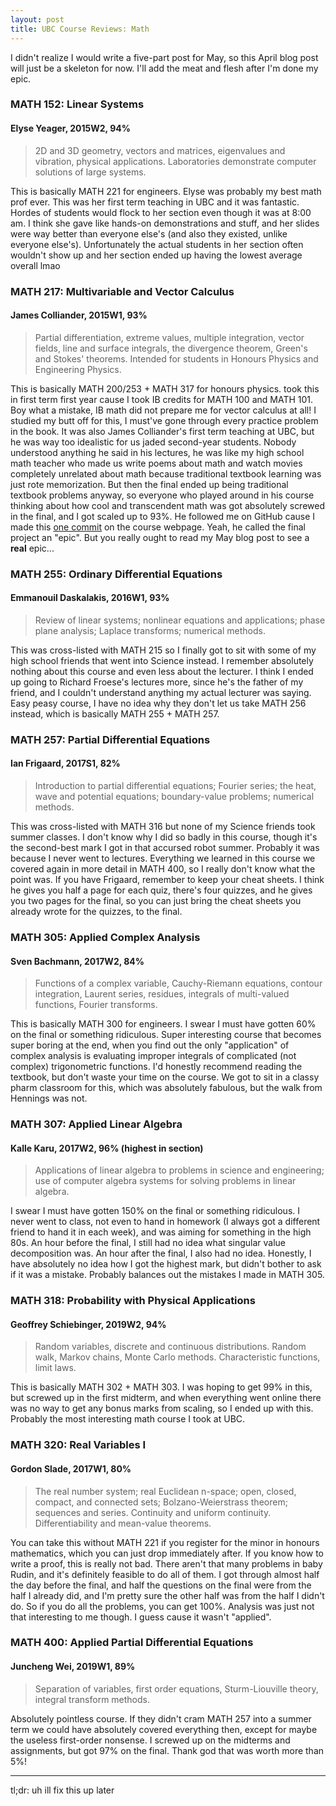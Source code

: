 ```yaml
---
layout: post
title: UBC Course Reviews: Math
---
```

I didn't realize I would write a five-part post for May, so this April blog post will just be a skeleton for now. I'll add the meat and flesh after I'm done my epic.


### MATH 152: Linear Systems
#### Elyse Yeager, 2015W2, 94%

> 2D and 3D geometry, vectors and matrices, eigenvalues and vibration, physical applications. Laboratories demonstrate computer solutions of large systems.

This is basically MATH 221 for engineers. Elyse was probably my best math prof ever. This was her first term teaching in UBC and it was fantastic. Hordes of students would flock to her section even though it was at 8:00 am. I think she gave like hands-on demonstrations and stuff, and her slides were way better than everyone else's (and also they existed, unlike everyone else's). Unfortunately the actual students in her section often wouldn't show up and her section ended up having the lowest average overall lmao


### MATH 217: Multivariable and Vector Calculus
#### James Colliander, 2015W1, 93%

> Partial differentiation, extreme values, multiple integration, vector fields, line and surface integrals, the divergence theorem, Green's and Stokes' theorems. Intended for students in Honours Physics and Engineering Physics.

This is basically MATH 200/253 + MATH 317 for honours physics. took this in first term first year cause I took IB credits for MATH 100 and MATH 101. Boy what a mistake, IB math did not prepare me for vector calculus at all! I studied my butt off for this, I must've gone through every practice problem in the book. It was also James Colliander's first term teaching at UBC, but he was way too idealistic for us jaded second-year students. Nobody understood anything he said in his lectures, he was like my high school math teacher who made us write poems about math and watch movies completely unrelated about math because traditional textbook learning was just rote memorization. But then the final ended up being traditional textbook problems anyway, so everyone who played around in his course thinking about how cool and transcendent math was got absolutely screwed in the final, and I got scaled up to 93%. He followed me on GitHub cause I made this <a href="https://github.com/colliand/2015M217/commit/2cc612527e35085d05534025e54a375144ee0f57">one commit</a> on the course webpage. Yeah, he called the final project an "epic". But you really ought to read my May blog post to see a **real** epic...


### MATH 255: Ordinary Differential Equations
#### Emmanouil Daskalakis, 2016W1, 93%

> Review of linear systems; nonlinear equations and applications; phase plane analysis; Laplace transforms; numerical methods.

This was cross-listed with MATH 215 so I finally got to sit with some of my high school friends that went into Science instead. I remember absolutely nothing about this course and even less about the lecturer. I think I ended up going to Richard Froese's lectures more, since he's the father of my friend, and I couldn't understand anything my actual lecturer was saying. Easy peasy course, I have no idea why they don't let us take MATH 256 instead, which is basically MATH 255 + MATH 257.


### MATH 257: Partial Differential Equations
#### Ian Frigaard, 2017S1, 82%

> Introduction to partial differential equations; Fourier series; the heat, wave and potential equations; boundary-value problems; numerical methods.

This was cross-listed with MATH 316 but none of my Science friends took summer classes. I don't know why I did so badly in this course, though it's the second-best mark I got in that accursed robot summer. Probably it was because I never went to lectures. Everything we learned in this course we covered again in more detail in MATH 400, so I really don't know what the point was. If you have Frigaard, remember to keep your cheat sheets. I think he gives you half a page for each quiz, there's four quizzes, and he gives you two pages for the final, so you can just bring the cheat sheets you already wrote for the quizzes, to the final.


### MATH 305: Applied Complex Analysis
#### Sven Bachmann, 2017W2, 84%

> Functions of a complex variable, Cauchy-Riemann equations, contour integration, Laurent series, residues, integrals of multi-valued functions, Fourier transforms.

This is basically MATH 300 for engineers. I swear I must have gotten 60% on the final or something ridiculous. Super interesting course that becomes super boring at the end, when you find out the only "application" of complex analysis is evaluating improper integrals of complicated (not complex) trigonometric functions. I'd honestly recommend reading the textbook, but don't waste your time on the course. We got to sit in a classy pharm classroom for this, which was absolutely fabulous, but the walk from Hennings was not.


### MATH 307: Applied Linear Algebra
#### Kalle Karu, 2017W2, 96% (highest in section)

> Applications of linear algebra to problems in science and engineering; use of computer algebra systems for solving problems in linear algebra.

I swear I must have gotten 150% on the final or something ridiculous. I never went to class, not even to hand in homework (I always got a different friend to hand it in each week), and was aiming for something in the high 80s. An hour before the final, I still had no idea what singular value decomposition was. An hour after the final, I also had no idea. Honestly, I have absolutely no idea how I got the highest mark, but didn't bother to ask if it was a mistake. Probably balances out the mistakes I made in MATH 305.


### MATH 318: Probability with Physical Applications
#### Geoffrey Schiebinger, 2019W2, 94%

> Random variables, discrete and continuous distributions. Random walk, Markov chains, Monte Carlo methods. Characteristic functions, limit laws.

This is basically MATH 302 + MATH 303. I was hoping to get 99% in this, but screwed up in the first midterm, and when everything went online there was no way to get any bonus marks from scaling, so I ended up with this. Probably the most interesting math course I took at UBC.


### MATH 320: Real Variables I
#### Gordon Slade, 2017W1, 80%

> The real number system; real Euclidean n-space; open, closed, compact, and connected sets; Bolzano-Weierstrass theorem; sequences and series. Continuity and uniform continuity. Differentiability and mean-value theorems.

You can take this without MATH 221 if you register for the minor in honours mathematics, which you can just drop immediately after. If you know how to write a proof, this is really not bad. There aren't that many problems in baby Rudin, and it's definitely feasible to do all of them. I got through almost half the day before the final, and half the questions on the final were from the half I already did, and I'm pretty sure the other half was from the half I didn't do. So if you do all the problems, you can get 100%. Analysis was just not that interesting to me though. I guess cause it wasn't "applied".


### MATH 400: Applied Partial Differential Equations
#### Juncheng Wei, 2019W1, 89%

> Separation of variables, first order equations, Sturm-Liouville theory, integral transform methods.

Absolutely pointless course. If they didn't cram MATH 257 into a summer term we could have absolutely covered everything then, except for maybe the useless first-order nonsense. I screwed up on the midterms and assignments, but got 97% on the final. Thank god that was worth more than 5%!

<hr />

tl;dr: uh ill fix this up later
